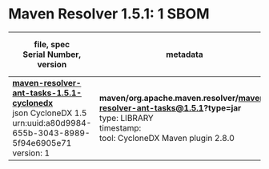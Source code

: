 Maven Resolver 1.5.1: 1 SBOM
=======

| file, spec<br>Serial Number, version| metadata | components<br>by type<br>- libs purl types |
| ----------------------------------- | -------- | ------------------------------------------ |
| **[maven-resolver-ant-tasks-1.5.1-cyclonedx](maven/org.apache.maven.resolver/maven-resolver-ant-tasks/1.5.1/maven-resolver-ant-tasks-1.5.1-cyclonedx.json)**<br>json CycloneDX 1.5<br>urn:uuid:a80d9984-655b-3043-8989-5f94e6905e71<br>version: 1 | **maven/org.apache.maven.resolver/maven-resolver-ant-tasks@1.5.1?type=jar**<br>type: LIBRARY<br>timestamp: <br>tool: CycloneDX Maven plugin 2.8.0 | 34<br>`library`: 34 <br>- `maven`: 34  |

